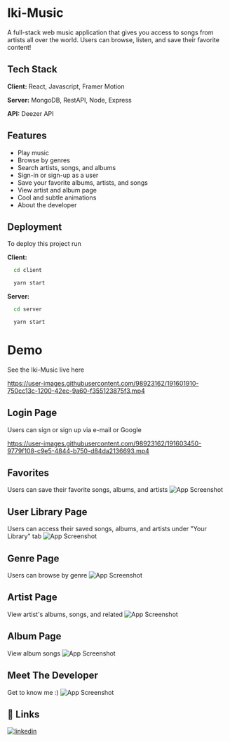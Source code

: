 
# Iki-Music

A full-stack web music application that gives you access to songs from artists all over the world.
Users can browse, listen, and save their favorite content!
## Tech Stack

**Client:** React, Javascript, Framer Motion

**Server:** MongoDB, RestAPI, Node, Express

**API:** Deezer API


## Features

- Play music
- Browse by genres
- Search artists, songs, and albums
- Sign-in or sign-up as a user
- Save your favorite albums, artists, and songs
- View artist and album page
- Cool and subtle animations
- About the developer


## Deployment

To deploy this project run


**Client:**
```bash
  cd client
```
```bash
  yarn start
```

**Server:**
```bash
  cd server
```
```bash
  yarn start
```
# Demo
See the Iki-Music live here


https://user-images.githubusercontent.com/98923162/191601910-750cc13c-1200-42ec-9a60-f355123875f3.mp4


## Login Page
Users can sign or sign up via e-mail or Google


https://user-images.githubusercontent.com/98923162/191603450-9779f108-c9e5-4844-b750-d84da2136693.mp4


## Favorites
Users can save their favorite songs, albums, and artists
![App Screenshot](https://im4.ezgif.com/tmp/ezgif-4-48d7aafaec.webp)

## User Library Page
Users can access their saved songs, albums, and artists under "Your Library" tab
![App Screenshot](https://im4.ezgif.com/tmp/ezgif-4-c101410fd6.webp)

## Genre Page
Users can browse by genre
![App Screenshot](https://im4.ezgif.com/tmp/ezgif-4-e201eeb3f6.webp)

## Artist Page
View artist's albums, songs, and related
![App Screenshot](https://im4.ezgif.com/tmp/ezgif-4-3a747245b4.webp)

## Album Page
View album songs
![App Screenshot](https://im4.ezgif.com/tmp/ezgif-4-404ca071d7.webp)

## Meet The Developer
Get to know me :)
![App Screenshot](https://im4.ezgif.com/tmp/ezgif-4-6bab86c24a.webp)

## 🔗 Links
[![linkedin](https://img.shields.io/badge/linkedin-0A66C2?style=for-the-badge&logo=linkedin&logoColor=white)](https://www.linkedin.com/in/castroshane20/)
